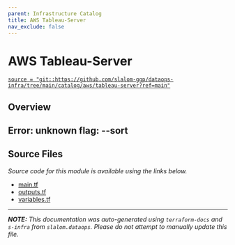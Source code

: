 ```yaml
---
parent: Infrastructure Catalog
title: AWS Tableau-Server
nav_exclude: false
---
```

# AWS Tableau-Server

[`source = "git::https://github.com/slalom-ggp/dataops-infra/tree/main/catalog/aws/tableau-server?ref=main"`](https://github.com/slalom-ggp/dataops-infra/tree/main/catalog/aws/tableau-server)

## Overview


Error: unknown flag: --sort
---------------------

## Source Files

_Source code for this module is available using the links below._

* [main.tf](https://github.com/slalom-ggp/dataops-infra/tree/main//catalog/aws/tableau-server/main.tf)
* [outputs.tf](https://github.com/slalom-ggp/dataops-infra/tree/main//catalog/aws/tableau-server/outputs.tf)
* [variables.tf](https://github.com/slalom-ggp/dataops-infra/tree/main//catalog/aws/tableau-server/variables.tf)

---------------------

_**NOTE:** This documentation was auto-generated using
`terraform-docs` and `s-infra` from `slalom.dataops`.
Please do not attempt to manually update this file._
